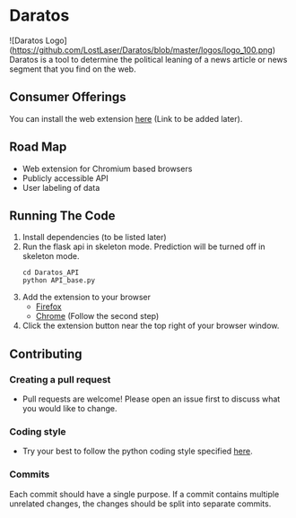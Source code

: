 # Daratos
![Daratos Logo] (https://github.com/LostLaser/Daratos/blob/master/logos/logo_100.png)
Daratos is a tool to determine the political leaning of a news article or news segment that you find on the web.

## Consumer Offerings
You can install the web extension [here](#) (Link to be added later).

## Road Map
  - Web extension for Chromium based browsers
  - Publicly accessible API
  - User labeling of data

## Running The Code
  1. Install dependencies (to be listed later)
  2. Run the flask api in skeleton mode. Prediction will be turned off in skeleton mode.
     ```
     cd Daratos_API
     python API_base.py
     ```
  3. Add the extension to your browser
      - [Firefox](https://developer.mozilla.org/en-US/docs/Mozilla/Add-ons/WebExtensions/Temporary_Installation_in_Firefox)
      - [Chrome](https://support.google.com/chrome/a/answer/2714278?hl=en) (Follow the second step)
  4. Click the extension button near the top right of your browser window.


## Contributing

### Creating a pull request
  - Pull requests are welcome! Please open an issue first to discuss what you would like to change.

### Coding style
  - Try your best to follow the python coding style specified [here](https://realpython.com/python-pep8/).

### Commits
Each commit should have a single purpose. If a commit contains multiple unrelated changes, the changes should be split into separate commits.